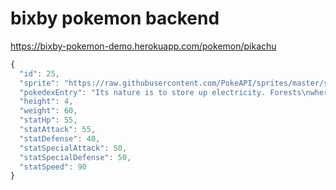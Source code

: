 # bixby pokemon backend

https://bixby-pokemon-demo.herokuapp.com/pokemon/pikachu

```javascript
{
  "id": 25,
  "sprite": "https://raw.githubusercontent.com/PokeAPI/sprites/master/sprites/pokemon/25.png",
  "pokedexEntry": "Its nature is to store up electricity. Forests\nwhere nests of Pikachu live are dangerous,\nsince the trees are so often struck by lightning.",
  "height": 4,
  "weight": 60,
  "statHp": 55,
  "statAttack": 55,
  "statDefense": 40,
  "statSpecialAttack": 50,
  "statSpecialDefense": 50,
  "statSpeed": 90
}
```
